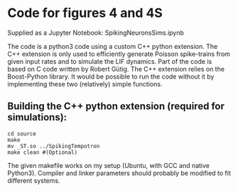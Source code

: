 # Code for figures 4 and 4S

Supplied as a Jupyter Notebook: SpikingNeuronsSims.ipynb

The code is a python3 code using a custom C++ python extension.
The C++ extension is only used to efficiently generate Poisson spike-trains from
given input rates and to simulate the LIF dynamics. Part of the code is based
on C code written by Robert Gütig.
The C++ extension relies on the Boost-Python library.
It would be possible to run the code without it by implementing
these two (relatively) simple functions.

## Building the C++ python extension (required for simulations):

```
cd source
make
mv _ST.so ../SpikingTempotron
make clean #(Optional)
```

The given makefile works on my setup (Ubuntu, with GCC and native Python3).
Compiler and linker parameters should probably be modified to fit different
systems.
